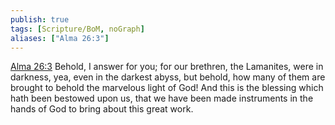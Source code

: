 ```yaml
---
publish: true
tags: [Scripture/BoM, noGraph]
aliases: ["Alma 26:3"]
---
```

[Alma 26:3](https://churchofjesuschrist.org/study/scriptures/bofm/alma/26?lang=eng&id=p3#p3) Behold, I answer for you; for our brethren, the Lamanites, were in darkness, yea, even in the darkest abyss, but behold, how many of them are brought to behold the marvelous light of God! And this is the blessing which hath been bestowed upon us, that we have been made instruments in the hands of God to bring about this great work.
